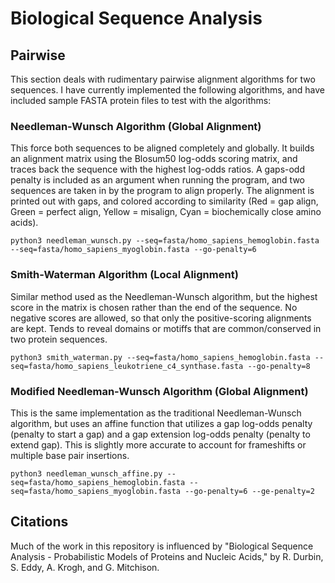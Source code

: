 # Biological Sequence Analysis

## Pairwise

This section deals with rudimentary pairwise alignment algorithms for two sequences. I have currently implemented the following algorithms, and have included sample FASTA protein files to test with the algorithms:

### Needleman-Wunsch Algorithm (Global Alignment)

This force both sequences to be aligned completely and globally. It builds an alignment matrix using the Blosum50 log-odds scoring matrix, and traces back the sequence with the highest log-odds ratios. A gaps-odd penalty is included as an argument when running the program, and two sequences are taken in by the program to align properly. The alignment is printed out with gaps, and colored according to similarity (Red = gap align, Green = perfect align, Yellow = misalign, Cyan = biochemically close amino acids).

```
python3 needleman_wunsch.py --seq=fasta/homo_sapiens_hemoglobin.fasta --seq=fasta/homo_sapiens_myoglobin.fasta --go-penalty=6
```

### Smith-Waterman Algorithm (Local Alignment)

Similar method used as the Needleman-Wunsch algorithm, but the highest score in the matrix is chosen rather than the end of the sequence. No negative scores are allowed, so that only the positive-scoring alignments are kept. Tends to reveal domains or motiffs that are common/conserved in two protein sequences.

```
python3 smith_waterman.py --seq=fasta/homo_sapiens_hemoglobin.fasta --seq=fasta/homo_sapiens_leukotriene_c4_synthase.fasta --go-penalty=8
```

### Modified Needleman-Wunsch Algorithm (Global Alignment)

This is the same implementation as the traditional Needleman-Wunsch algorithm, but uses an affine function that utilizes a gap log-odds penalty (penalty to start a gap) and a gap extension log-odds penalty (penalty to extend gap). This is slightly more accurate to account for frameshifts or multiple base pair insertions.

```
python3 needleman_wunsch_affine.py --seq=fasta/homo_sapiens_hemoglobin.fasta --seq=fasta/homo_sapiens_myoglobin.fasta --go-penalty=6 --ge-penalty=2
```

## Citations

Much of the work in this repository is influenced by "Biological Sequence Analysis - Probabilistic Models of Proteins and Nucleic Acids," by R. Durbin, S. Eddy, A. Krogh, and G. Mitchison.

